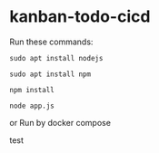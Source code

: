 # kanban-todo-cicd


Run these commands:


`sudo apt install nodejs`


`sudo apt install npm`


`npm install`

`node app.js`

or Run by docker compose

test

